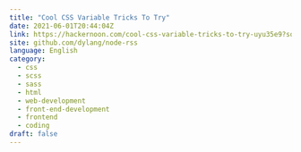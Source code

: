 ```yaml
---
title: "Cool CSS Variable Tricks To Try"
date: 2021-06-01T20:44:04Z
link: https://hackernoon.com/cool-css-variable-tricks-to-try-uyu35e9?source=rss&utm_medium=RSS&utm_source=news.12bit.vn
site: github.com/dylang/node-rss
language: English
category:
  - css
  - scss
  - sass
  - html
  - web-development
  - front-end-development
  - frontend
  - coding
draft: false
---
```

